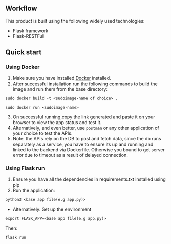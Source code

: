 ## Workflow

This product is built using the following widely used technologies:

- Flask framework
- Flask-RESTFul

## Quick start
### Using Docker
1. Make sure you have installed [Docker](https://docs.docker.com/get-docker/) installed.
2. After successful installation run the following commands to build the image and run them from the base directory:
  ```
  sudo docker build -t <sudoimage-name of choice> .
  ```
  ```
  sudo docker run <sudoimage-name>
  ```
  3. On successful running,copy the link generated and paste it on your browser to view the app status and test it.
  4. Alternatively, and even better, use `postman` or any other application of your choice to test the APIs.
  5. Note: the APIs rely on the DB to post and fetch data, since the db runs separately as a service, you have to ensure its up and running and linked to the backend via Dockerfile.
  Otherwise you bound to get server error due to timeout as a result of delayed connection.

### Using Flask run
1. Ensure you have all the dependencies in requirements.txt installed using pip
2. Run the application:
  ```
  python3 <base app file(e.g app.py)>
  ```
  - Alternatively:
  Set up the environment
  ```
  export FLASK_APP=<base app file(e.g app.py)>
  ```
  Then:
  ```
  flask run
  ```
